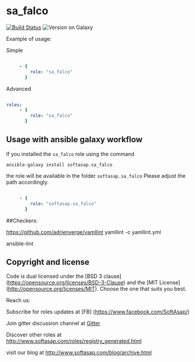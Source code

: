 sa_falco
========

[![Build Status](https://github.com/softasap/sa_borg_server/workflows/CI/badge.svg?event=push)](https://github.com/softasap/sa_borg_server/actions?query=workflow%3ACI)
![Version on Galaxy](https://img.shields.io/badge/dynamic/json?style=flat&label=galaxy&prefix=v&url=https://galaxy.ansible.com/api/v1/roles/softasap/sa-docker/&query=latest_version.version)

Example of usage:

Simple

```YAML

     - {
         role: "sa_falco"
       }


```

Advanced

```YAML

roles:
     - {
         role: "sa_falco"
       }


```



Usage with ansible galaxy workflow
----------------------------------

If you installed the `sa_falco` role using the command


`
   ansible-galaxy install softasap.sa_falco
`

the role will be available in the folder `softasap.sa_falco`
Please adjust the path accordingly.

```YAML

     - {
         role: "softasap.sa_falco"
       }

```



##Checkers:

https://github.com/adrienverge/yamllint
yamllint -c yamllint.yml

ansible-lint



Copyright and license
---------------------

Code is dual licensed under the [BSD 3 clause] (https://opensource.org/licenses/BSD-3-Clause) and the [MIT License] (http://opensource.org/licenses/MIT). Choose the one that suits you best.

Reach us:

Subscribe for roles updates at [FB] (https://www.facebook.com/SoftAsap/)

Join gitter discussion channel at [Gitter](https://gitter.im/softasap)

Discover other roles at  http://www.softasap.com/roles/registry_generated.html

visit our blog at http://www.softasap.com/blog/archive.html
